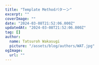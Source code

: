 ```yaml
---
title: "Template Methodパターン"
excerpt: ""
coverImage: ""
date: "2024-03-08T21:52:06.000Z"
updatedAt: "2024-03-08T21:52:06.000Z"
tag: []
author:
  name: Tatsuroh Wakasugi
  picture: "/assets/blog/authors/WAT.jpg"
ogImage:
  url: ""
---
```


